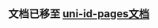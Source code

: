 <h2>
文档已移至 <a href="https://uniapp.dcloud.io/uniCloud/uni-id-pages.html" target="_blank">uni-id-pages文档</a>
</h2>
